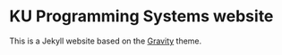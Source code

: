 # KU Programming Systems website

This is a Jekyll website based on the [Gravity](https://github.com/hemangsk/Gravity) theme.
